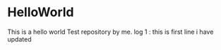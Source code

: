 # HelloWorld
This is a hello world Test repository by me.
 log 1 : this is first line i have updated 
